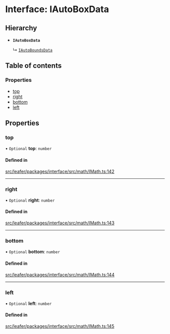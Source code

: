 # Interface: IAutoBoxData

## Hierarchy

- **`IAutoBoxData`**

  ↳ [`IAutoBoundsData`](IAutoBoundsData.md)

## Table of contents

### Properties

- [top](IAutoBoxData.md#top)
- [right](IAutoBoxData.md#right)
- [bottom](IAutoBoxData.md#bottom)
- [left](IAutoBoxData.md#left)

## Properties

### top

• `Optional` **top**: `number`

#### Defined in

[src/leafer/packages/interface/src/math/IMath.ts:142](https://github.com/leaferjs/leafer/blob/95ff07e0d4def3c18ac6ce3fa51ec0d271dffaae/packages/interface/src/math/IMath.ts#L142)

___

### right

• `Optional` **right**: `number`

#### Defined in

[src/leafer/packages/interface/src/math/IMath.ts:143](https://github.com/leaferjs/leafer/blob/95ff07e0d4def3c18ac6ce3fa51ec0d271dffaae/packages/interface/src/math/IMath.ts#L143)

___

### bottom

• `Optional` **bottom**: `number`

#### Defined in

[src/leafer/packages/interface/src/math/IMath.ts:144](https://github.com/leaferjs/leafer/blob/95ff07e0d4def3c18ac6ce3fa51ec0d271dffaae/packages/interface/src/math/IMath.ts#L144)

___

### left

• `Optional` **left**: `number`

#### Defined in

[src/leafer/packages/interface/src/math/IMath.ts:145](https://github.com/leaferjs/leafer/blob/95ff07e0d4def3c18ac6ce3fa51ec0d271dffaae/packages/interface/src/math/IMath.ts#L145)

